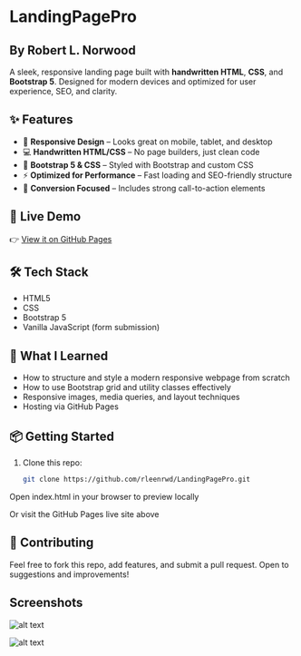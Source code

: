 # LandingPagePro
## By Robert L. Norwood

A sleek, responsive landing page built with **handwritten HTML**, **CSS**, and **Bootstrap 5**. Designed for modern devices and optimized for user experience, SEO, and clarity.

## ✨ Features

- 📱 **Responsive Design** – Looks great on mobile, tablet, and desktop
- 💻 **Handwritten HTML/CSS** – No page builders, just clean code
- 🎨 **Bootstrap 5 & CSS** – Styled with Bootstrap and custom CSS
- ⚡ **Optimized for Performance** – Fast loading and SEO-friendly structure
- 🎯 **Conversion Focused** – Includes strong call-to-action elements

## 🚀 Live Demo

👉 [View it on GitHub Pages](https://rleenrwd.github.io/LandingPagePro/)

## 🛠️ Tech Stack

- HTML5
- CSS
- Bootstrap 5
- Vanilla JavaScript (form submission)

## 🧠 What I Learned

- How to structure and style a modern responsive webpage from scratch
- How to use Bootstrap grid and utility classes effectively
- Responsive images, media queries, and layout techniques
- Hosting via GitHub Pages

## 📦 Getting Started

1. Clone this repo:
   ```bash
   git clone https://github.com/rleenrwd/LandingPagePro.git

Open index.html in your browser to preview locally

Or visit the GitHub Pages live site above

## 📣 Contributing

Feel free to fork this repo, add features, and submit a pull request. Open to suggestions and improvements!

## Screenshots
![alt text](image-1.png)

![alt text](image.png)